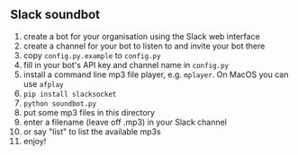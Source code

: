 ## Slack soundbot

1. create a bot for your organisation using the Slack web interface
2. create a channel for your bot to listen to and invite your bot there
3. copy `config.py.example` to `config.py`
4. fill in your bot's API key and channel name in `config.py`
5. install a command line mp3 file player, e.g. `mplayer`. On MacOS you can use `afplay`
6. `pip install slacksocket`
7. `python soundbot.py`
8. put some mp3 files in this directory
9. enter a filename (leave off .mp3) in your Slack channel
10. or say "list" to list the available mp3s
11. enjoy!

